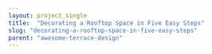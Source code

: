 ```yaml
---
layout: project_single
title:  "Decorating a Rooftop Space in Five Easy Steps"
slug: "decorating-a-rooftop-space-in-five-easy-steps"
parent: "awesome-terrace-design"
---
```

 